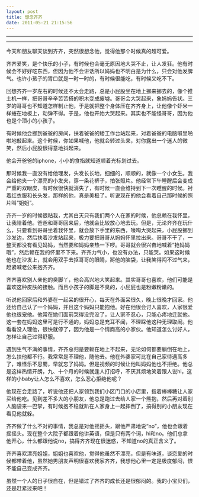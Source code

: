 ```yaml
---
layout: post
title: 想念齐齐
date: 2011-05-21 21:15:56
---
```


<meta http-equiv='Content-Type' content='text/html; charset=utf-8' />

---

---

今天和朋友聊天谈到齐齐，突然很想念他，觉得他那个时候真的超可爱。

齐齐爱笑，是个快乐的小子，有时候也会毫无原因地大哭不止，让人发狂。他有时候会不好好吃东西，但因为他不会讲话所以妈妈也不明白是为什么，只会对他发脾气。也许小孩子的胃口就是一时一时的，有时候很能吃，有时候又吃不下。


回想齐齐一岁左右的时候还不太会走路，总是小屁股坐在地上挪来挪去的，像个推土机一样，把哥哥辛辛苦苦搭的积木变成废墟。哥哥会大哭起来，象妈妈告状。三岁的哥哥也不知道怎样制止他，于是就把整个身体压在齐齐身上，让他像个虾米一样蜷在地板上，动弹不得。于是，他也开始大哭起来。其实也不能怪哥哥，因为他也是个顶小的小孩子。


有时候他会挪到爸爸的房间，扶着爸爸的矮工作台站起来，对着爸爸的电脑噼里啪啦地敲起来。这个时候，你如果喊他，他就会转过头来，对你露出一个迷人的微笑，然后小屁股很得意地抖起来。


他会开爸爸的iphone，小小的食指就知道顺着光标划过去。

那时候我一直没有给他理发，头发长长地，细细的，顺顺的，就像一个小女生。我会给他夹一个漂亮的小发夹，穿一条花裤子，拍张照片。他经常下午睡醒后会变成严重的双眼皮，有时候很快就消失了，有时候一直会维持到下一次睡醒的时候。衬着红衣服和长头发，那样的他，真是美极了。听说现在的他会看着自己那时候的照片叫“姐姐”。


齐齐一岁的时候很粘我，尤其白天只有我们两个人在家的时候，他总赖在我怀里，让我陪着他。爸爸和哥哥回来后，他就会比较放心地去玩。但是，无论齐齐在玩什么，只要看到哥哥坐着我怀里，就会放下手里的东西，嚎啕大哭起来，小屁股挪到沙发边，然后扶着沙发站起来，极力要把哥哥从妈妈怀里拉出来。哥哥不干了，一整天都没有看见妈妈，当然要和妈妈亲热一下啰。哥哥就会很兴奋地喊着“抢妈妈哦”，然后赖在我的怀里不下来。齐齐力气小，也没有办法，只能哭。如果这时候他也在沙发上，就会用双手去抠哥哥的眼睛，掰他的脑袋，让我笑得闯不过气来，赶紧喊老公来抱齐齐。


齐齐喜欢别人亲他的臭脚丫，他会高兴地大笑起来。其实哥哥也喜欢，他们可能是喜欢这种皮肤的接触。而且小孩子的脚是不臭的，小屁屁也是粉嫩粉嫩的。


听说他回家后和外婆在一起呆的很开心，每天在外面呆很久，晚上很晚才回家。他还给自己认了一个妈妈，并且这个妈妈只能抱他。好在他很会讨人喜欢，人家很爱他也很宠他。他常在她们面前哭得没完没了，让人家不忍心，只能心疼地迁就他。这一套在妈妈这里可是行不通的，妈妈总是充耳不闻，不理睬他这种无理取闹。他看看没人理他，很快就停了，因为他是一个情商高的小家伙。他知道怎么讨好人，怎样让自己过得舒服。


遇到生气不满的事情，齐齐总归是要赖在地上不起来，无论如何都要躺倒在地上，怎么扶他都不行。我常常是不理他，随他去。他在外婆家可比在自己家待遇高多了，难怪乐不思蜀，早就忘了妈妈。但是视频的时候让他叫妈妈他也不拒绝。他总是这样热情开朗，九、十个月的时候就逢人打招呼，不厌其烦地笑着跟人说hi，这样的小baby让人怎么不喜欢，怎么忍心拒绝他呢？


他现在会走路了，听说他还把人家领到我们小区门口的小店里，指着棒棒糖让人家买给他吃。见到差不多大的小朋友，他总是跑过去给人家一个熊抱，然后再对着别人脑袋来一巴掌，有时候抱不稳就趴在人家身上一起摔倒了，搞得别的小朋友现在看见他就躲。


齐齐做了什么不对的事情，我总是对他摇摇头，跟他严肃地说“no”，他也会跟着摇摇头。现在整个大院子都跟着他讲英语，但是只有两个词，hi和no。他们总拿他开心，什么都跟他说no，搞得齐齐现在很迷惑，不知道no的真正含义了。


齐齐喜欢漂亮姐姐，姐姐也喜欢他，觉得他虽然不漂亮，但是有味道，谈恋爱的时候都带着他，虽然她男朋友声明很喜欢我家齐齐，我想他心里一定是极度郁闷，恨不能自己变成齐齐。


虽然一个人的日子很自在，但是错过了齐齐的成长还是很郁闷的。我的小宝贝们，还是赶紧过来吧！


